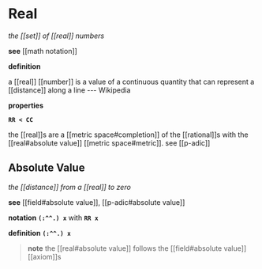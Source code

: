 # Real

_the [[set]] of [[real]] numbers_

**see** [[math notation]]

**definition**

a [[real]] [[number]] is a value of a continuous quantity that can represent a [[distance]] along a line --- Wikipedia

**properties**

**`RR < CC`**

the [[real]]s are a [[metric space#completion]] of the [[rational]]s with the [[real#absolute value]] [[metric space#metric]]. see [[p-adic]]

## Absolute Value

_the [[distance]] from a [[real]] to zero_

**see** [[field#absolute value]], [[p-adic#absolute value]]

**notation** **`(:^^.) x`** with **`RR x`**

**definition** **`(:^^.) x`**

> **note** the [[real#absolute value]] follows the [[field#absolute value]] [[axiom]]s
